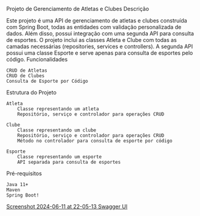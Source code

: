 Projeto de Gerenciamento de Atletas e Clubes
Descrição

Este projeto é uma API de gerenciamento de atletas e clubes construída com Spring Boot, todas as entidades com validação personalizada de dados. Além disso, possui integração com uma segunda API para consulta de esportes. O projeto inclui as classes Atleta e Clube com todas as camadas necessárias (repositories, services e controllers). A segunda API possui uma classe Esporte e serve apenas para consulta de esportes pelo código.
Funcionalidades

    CRUD de Atletas
    CRUD de Clubes
    Consulta de Esporte por Código

Estrutura do Projeto

    Atleta
        Classe representando um atleta
        Repositório, serviço e controlador para operações CRUD

    Clube
        Classe representando um clube
        Repositório, serviço e controlador para operações CRUD
        Método no controlador para consulta de esporte por código

    Esporte
        Classe representando um esporte
        API separada para consulta de esportes

Pré-requisitos

    Java 11+
    Maven
    Spring Boot!
    
[Screenshot 2024-06-11 at 22-05-13 Swagger UI](https://github.com/aJlino82/java-backend-2024.1/assets/53987087/affbf0ee-1a72-4b7f-b163-b416170cf6ab)





